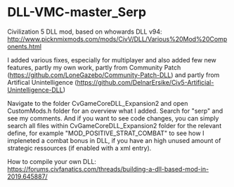 # DLL-VMC-master_Serp
 Civilization 5 DLL mod, based on whowards DLL v94:  http://www.picknmixmods.com/mods/CivV/DLL/Various%20Mod%20Components.html

I added various fixes, especially for multiplayer and also added few new features, partly my own work, partly from Community Patch (https://github.com/LoneGazebo/Community-Patch-DLL) and partly from Artifical Unintelligence (https://github.com/DelnarErsike/Civ5-Artificial-Unintelligence-DLL)

Navigate to the folder CvGameCoreDLL_Expansion2 and open CustomMods.h folder for an overview what I added. Search for "serp" and see my comments. And if you want to see code changes, you can simply search all files within CvGameCoreDLL_Expansion2 folder for the relevant define, for example "MOD_POSITIVE_STRAT_COMBAT" to see how I impleneted a combat bonus in DLL, if you have an high unused amount of strategic ressources (if enabled with a xml entry).

How to compile your own DLL:
https://forums.civfanatics.com/threads/building-a-dll-based-mod-in-2019.645887/
